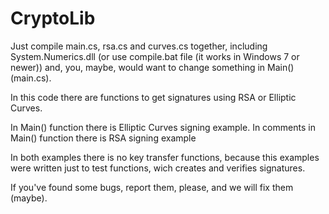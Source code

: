 # CryptoLib

Just compile main.cs, rsa.cs and curves.cs together, including System.Numerics.dll (or use compile.bat file (it works in Windows 7 or newer)) and, you, maybe, would want to change something in Main() (main.cs).

In this code there are functions to get signatures using RSA or Elliptic Curves.

In Main() function there is Elliptic Curves signing example. 
In comments in Main() function there is RSA signing example

In both examples there is no key transfer functions, because this examples were written just to test functions, wich creates and verifies signatures.

If you've found some bugs, report them, please, and we will fix them (maybe).